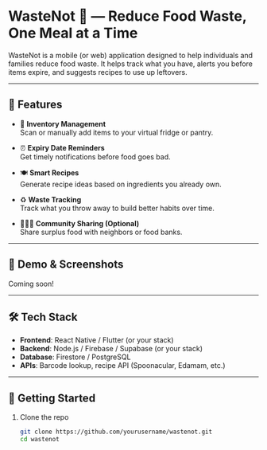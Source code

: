 # WasteNot 🍎 — Reduce Food Waste, One Meal at a Time

WasteNot is a mobile (or web) application designed to help individuals and families reduce food waste. It helps track what you have, alerts you before items expire, and suggests recipes to use up leftovers.

---

## 🌟 Features

- 🧾 **Inventory Management**  
  Scan or manually add items to your virtual fridge or pantry.

- ⏰ **Expiry Date Reminders**  
  Get timely notifications before food goes bad.

- 🍽️ **Smart Recipes**  
  Generate recipe ideas based on ingredients you already own.

- ♻️ **Waste Tracking**  
  Track what you throw away to build better habits over time.

- 🧑‍🤝‍🧑 **Community Sharing (Optional)**  
  Share surplus food with neighbors or food banks.

---

## 📲 Demo & Screenshots
Coming soon!

---

## 🛠️ Tech Stack

- **Frontend**: React Native / Flutter (or your stack)
- **Backend**: Node.js / Firebase / Supabase (or your stack)
- **Database**: Firestore / PostgreSQL
- **APIs**: Barcode lookup, recipe API (Spoonacular, Edamam, etc.)

---

## 🚀 Getting Started

1. Clone the repo  
   ```bash
   git clone https://github.com/yourusername/wastenot.git
   cd wastenot

